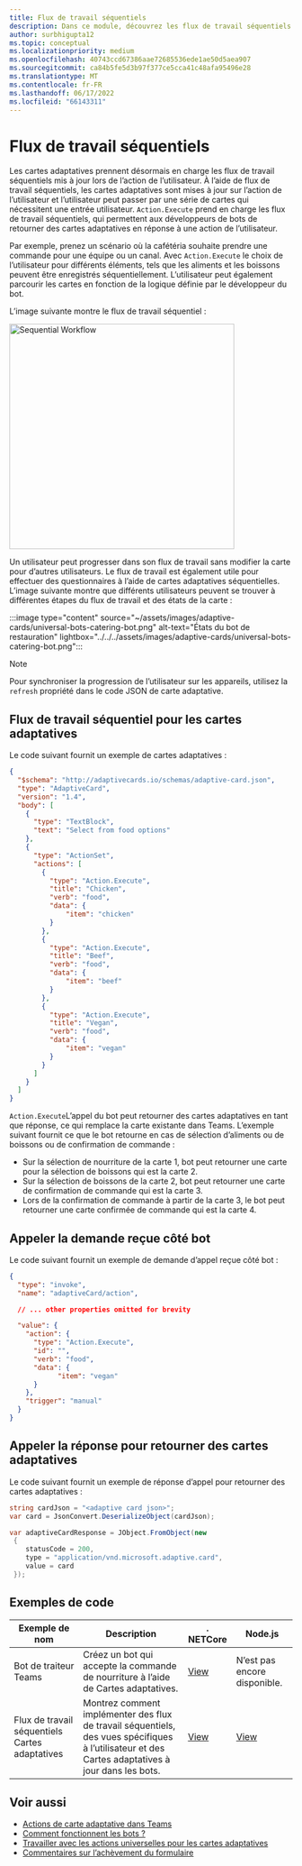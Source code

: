 ```yaml
---
title: Flux de travail séquentiels
description: Dans ce module, découvrez les flux de travail séquentiels pour les cartes adaptatives à l’aide d’actions universelles avec des exemples de code
author: surbhigupta12
ms.topic: conceptual
ms.localizationpriority: medium
ms.openlocfilehash: 40743ccd67386aae72685536ede1ae50d5aea907
ms.sourcegitcommit: ca84b5fe5d3b97f377ce5cca41c48afa95496e28
ms.translationtype: MT
ms.contentlocale: fr-FR
ms.lasthandoff: 06/17/2022
ms.locfileid: "66143311"
---
```

# <a name="sequential-workflows"></a>Flux de travail séquentiels

Les cartes adaptatives prennent désormais en charge les flux de travail séquentiels mis à jour lors de l’action de l’utilisateur. À l’aide de flux de travail séquentiels, les cartes adaptatives sont mises à jour sur l’action de l’utilisateur et l’utilisateur peut passer par une série de cartes qui nécessitent une entrée utilisateur. `Action.Execute` prend en charge les flux de travail séquentiels, qui permettent aux développeurs de bots de retourner des cartes adaptatives en réponse à une action de l’utilisateur.

Par exemple, prenez un scénario où la cafétéria souhaite prendre une commande pour une équipe ou un canal. Avec `Action.Execute` le choix de l’utilisateur pour différents éléments, tels que les aliments et les boissons peuvent être enregistrés séquentiellement. L’utilisateur peut également parcourir les cartes en fonction de la logique définie par le développeur du bot. <br/>

L’image suivante montre le flux de travail séquentiel :

<img src="~/assets/images/bots/sequentialWorkflow.gif" alt="Sequential Workflow" width="400"/>

Un utilisateur peut progresser dans son flux de travail sans modifier la carte pour d’autres utilisateurs. Le flux de travail est également utile pour effectuer des questionnaires à l’aide de cartes adaptatives séquentielles. L’image suivante montre que différents utilisateurs peuvent se trouver à différentes étapes du flux de travail et des états de la carte :

:::image type="content" source="~/assets/images/adaptive-cards/universal-bots-catering-bot.png" alt-text="États du bot de restauration" lightbox="../../../assets/images/adaptive-cards/universal-bots-catering-bot.png":::

> [!NOTE]
> Pour synchroniser la progression de l’utilisateur sur les appareils, utilisez la `refresh` propriété dans le code JSON de carte adaptative.

## <a name="sequential-workflow-for-adaptive-cards"></a>Flux de travail séquentiel pour les cartes adaptatives

Le code suivant fournit un exemple de cartes adaptatives :

```JSON
{
  "$schema": "http://adaptivecards.io/schemas/adaptive-card.json",
  "type": "AdaptiveCard",
  "version": "1.4",
  "body": [
    {
      "type": "TextBlock",
      "text": "Select from food options"
    },
    { 
      "type": "ActionSet",
      "actions": [
        {
          "type": "Action.Execute",
          "title": "Chicken",
          "verb": "food",
          "data": {
              "item": "chicken"
          }
        },
        {
          "type": "Action.Execute",
          "title": "Beef",
          "verb": "food",
          "data": {
              "item": "beef"
          }
        },
        {
          "type": "Action.Execute",
          "title": "Vegan",
          "verb": "food",
          "data": {
              "item": "vegan"
          }
        }
      ]
    }
  ]
}
```

`Action.Execute`L’appel du bot peut retourner des cartes adaptatives en tant que réponse, ce qui remplace la carte existante dans Teams.
L’exemple suivant fournit ce que le bot retourne en cas de sélection d’aliments ou de boissons ou de confirmation de commande :

* Sur la sélection de nourriture de la carte 1, bot peut retourner une carte pour la sélection de boissons qui est la carte 2.
* Sur la sélection de boissons de la carte 2, bot peut retourner une carte de confirmation de commande qui est la carte 3.
* Lors de la confirmation de commande à partir de la carte 3, le bot peut retourner une carte confirmée de commande qui est la carte 4.

## <a name="invoke-request-received-on-bot-side"></a>Appeler la demande reçue côté bot

Le code suivant fournit un exemple de demande d’appel reçue côté bot :

```JSON
{ 
  "type": "invoke",
  "name": "adaptiveCard/action",

  // ... other properties omitted for brevity

  "value": { 
    "action": { 
      "type": "Action.Execute", 
      "id": "", 
      "verb": "food",
      "data": { 
            "item": "vegan"
      } 
    },
    "trigger": "manual" 
  }
}
```

## <a name="invoke-response-to-return-adaptive-cards"></a>Appeler la réponse pour retourner des cartes adaptatives

Le code suivant fournit un exemple de réponse d’appel pour retourner des cartes adaptatives :

```C#
string cardJson = "<adaptive card json>";
var card = JsonConvert.DeserializeObject(cardJson);

var adaptiveCardResponse = JObject.FromObject(new
 {
    statusCode = 200,
    type = "application/vnd.microsoft.adaptive.card",
    value = card
 });
```

## <a name="code-samples"></a>Exemples de code

|Exemple de nom | Description | . NETCore | Node.js |
|----------------|-----------------|--------------|--------------|
| Bot de traiteur Teams | Créez un bot qui accepte la commande de nourriture à l’aide de Cartes adaptatives. |[View](https://github.com/OfficeDev/Microsoft-Teams-Samples/tree/main/samples/bot-teams-catering/csharp)| N’est pas encore disponible. |
| Flux de travail séquentiels Cartes adaptatives | Montrez comment implémenter des flux de travail séquentiels, des vues spécifiques à l’utilisateur et des Cartes adaptatives à jour dans les bots. | [View](https://github.com/OfficeDev/Microsoft-Teams-Samples/tree/main/samples/bot-sequential-flow-adaptive-cards/csharp) | [View](https://github.com/OfficeDev/Microsoft-Teams-Samples/tree/main/samples/bot-sequential-flow-adaptive-cards/nodejs) |

## <a name="see-also"></a>Voir aussi

* [Actions de carte adaptative dans Teams](~/task-modules-and-cards/cards/cards-actions.md#adaptive-cards-actions)
* [Comment fonctionnent les bots ?](/azure/bot-service/bot-builder-basics?view=azure-bot-service-4.0&preserve-view=true)
* [Travailler avec les actions universelles pour les cartes adaptatives](Work-with-universal-actions-for-adaptive-cards.md)
* [Commentaires sur l’achèvement du formulaire](~/bots/how-to/conversations/conversation-messages.md#form-completion-feedback)
